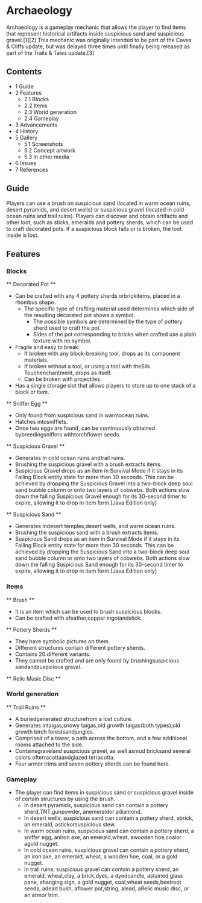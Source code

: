 # Archaeology
Archaeology is a gameplay mechanic that allows the player to find items that represent historical artifacts inside suspicious sand and suspicious gravel.[1][2] This mechanic was originally intended to be part of the Caves & Cliffs update, but was delayed three times until finally being released as part of the Trails & Tales update.[3]

## Contents
- 1 Guide
- 2 Features
	- 2.1 Blocks
	- 2.2 Items
	- 2.3 World generation
	- 2.4 Gameplay
- 3 Advancements
- 4 History
- 5 Gallery
	- 5.1 Screenshots
	- 5.2 Concept artwork
	- 5.3 In other media
- 6 Issues
- 7 References

## Guide
Players can use a brush on suspicious sand (located in warm ocean ruins, desert pyramids, and desert wells) or suspicious gravel (located in cold ocean ruins and trail ruins). Players can discover and obtain artifacts and other loot, such as sticks, emeralds and pottery sherds, which can be used to craft decorated pots. If a suspicious block falls or is broken, the loot inside is lost.

## Features
### Blocks
** Decorated Pot **
- Can be crafted with any 4 pottery sherds orbrickitems, placed in a rhombus shape.
	- The specific type of crafting material used determines which side of the resulting decorated pot shows a symbol.
		- The possible symbols are determined by the type of pottery sherd used to craft the pot.
		- Sides of the pot corresponding to bricks when crafted use a plain texture with no symbol.
- Fragile and easy to break:
	- If broken with any block-breaking tool, drops as its component materials.
	- If broken without a tool, or using a tool with theSilk Touchenchantment, drops as itself.
	- Can be broken with projectiles.
- Has a single storage slot that allows players to store up to one stack of a block or item.

**  Sniffer Egg **
- Only found from suspicious sand in warmocean ruins.
- Hatches intosnifflets.
- Once two eggs are found, can be continuously obtained bybreedingsniffers withtorchflower seeds.

** Suspicious Gravel **
- Generates in cold ocean ruins andtrail ruins.
- Brushing the suspicious gravel with a brush extracts items.
- Suspicious Gravel drops as an item in Survival Mode if it stays in its Falling Block entity state for more than 30 seconds. This can be achieved by dropping the Suspicious Gravel into a two-block deep soul sand bubble column or onto two layers of cobwebs. Both actions slow down the falling Suspicious Gravel enough for its 30-second timer to expire, allowing it to drop in item form.‌[Java Edition  only]

** Suspicious Sand **
- Generates indesert temples,desert wells, and warm ocean ruins.
- Brushing the suspicious sand with a brush extracts items.
- Suspicious Sand drops as an item in Survival Mode if it stays in its Falling Block entity state for more than 30 seconds. This can be achieved by dropping the Suspicious Sand into a two-block deep soul sand bubble column or onto two layers of cobwebs. Both actions slow down the falling Suspicious Sand enough for its 30-second timer to expire, allowing it to drop in item form.‌[Java Edition  only]

### Items
** Brush **
- It is an item which can be used to brush suspicious blocks.
- Can be crafted with afeather,copper ingotandstick.

**  Pottery Sherds **
- They have symbolic pictures on them.
- Different structures contain different pottery sherds.
- Contains 20 different variants.
- They cannot be crafted and are only found by brushingsuspicious sandandsuspicious gravel.

** Relic Music Disc **
### World generation
** Trail Ruins **
- A buriedgenerated structurefrom a lost culture.
- Generates intaigas,snowy taigas,old growth taigas(both types),old growth birch forestsandjungles.
- Comprised of a tower, a path across the bottom, and a few additional rooms attached to the side.
- Containsgraveland suspicious gravel, as well asmud bricksand several colors ofterracottaandglazed terracotta.
- Four armor trims and seven pottery sherds can be found here.

### Gameplay
- The player can find items in suspicious sand or suspicious gravel inside of certain structures by using the brush.
	- In desert pyramids, suspicious sand can contain a pottery sherd,TNT,gunpowder, anemeraldor adiamond.
	- In desert wells, suspicious sand can contain a pottery sherd, abrick, an emerald, astickorsuspicious stew.
	- In warm ocean ruins, suspicious sand can contain a pottery sherd, a sniffer egg, aniron axe, an emerald,wheat, awooden hoe,coalor agold nugget.
	- In cold ocean ruins, suspicious gravel can contain a pottery sherd, an iron axe, an emerald, wheat, a wooden hoe, coal, or a gold nugget.
	- In trail ruins, suspicious gravel can contain a pottery sherd, an emerald, wheat,clay, a brick,dyes, a dyedcandle, astained glass pane, ahanging sign, a gold nugget, coal,wheat seeds,beetroot seeds, adead bush, aflower pot,string, alead, aRelic music disc, or an armor trim.


